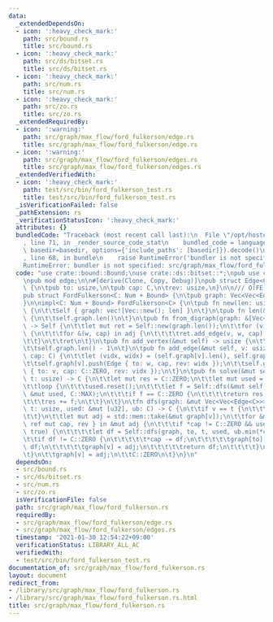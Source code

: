 ```yaml
---
data:
  _extendedDependsOn:
  - icon: ':heavy_check_mark:'
    path: src/bound.rs
    title: src/bound.rs
  - icon: ':heavy_check_mark:'
    path: src/ds/bitset.rs
    title: src/ds/bitset.rs
  - icon: ':heavy_check_mark:'
    path: src/num.rs
    title: src/num.rs
  - icon: ':heavy_check_mark:'
    path: src/zo.rs
    title: src/zo.rs
  _extendedRequiredBy:
  - icon: ':warning:'
    path: src/graph/max_flow/ford_fulkerson/edge.rs
    title: src/graph/max_flow/ford_fulkerson/edge.rs
  - icon: ':warning:'
    path: src/graph/max_flow/ford_fulkerson/edges.rs
    title: src/graph/max_flow/ford_fulkerson/edges.rs
  _extendedVerifiedWith:
  - icon: ':heavy_check_mark:'
    path: test/src/bin/ford_fulkerson_test.rs
    title: test/src/bin/ford_fulkerson_test.rs
  _isVerificationFailed: false
  _pathExtension: rs
  _verificationStatusIcon: ':heavy_check_mark:'
  attributes: {}
  bundledCode: "Traceback (most recent call last):\n  File \"/opt/hostedtoolcache/Python/3.9.1/x64/lib/python3.9/site-packages/onlinejudge_verify/documentation/build.py\"\
    , line 71, in _render_source_code_stat\n    bundled_code = language.bundle(stat.path,\
    \ basedir=basedir, options={'include_paths': [basedir]}).decode()\n  File \"/opt/hostedtoolcache/Python/3.9.1/x64/lib/python3.9/site-packages/onlinejudge_verify/languages/user_defined.py\"\
    , line 68, in bundle\n    raise RuntimeError('bundler is not specified: {}'.format(path.as_posix()))\n\
    RuntimeError: bundler is not specified: src/graph/max_flow/ford_fulkerson.rs\n"
  code: "use crate::bound::Bound;\nuse crate::ds::bitset::*;\npub use crate::num::*;\n\
    \npub mod edge;\n\n#[derive(Clone, Copy, Debug)]\npub struct Edge<C: Num + Bound>\
    \ {\n\tpub to: usize,\n\tpub cap: C,\n\trev: usize,\n}\n\n/// O(FE)\n#[derive(Clone)]\n\
    pub struct FordFulkerson<C: Num + Bound> {\n\tpub graph: Vec<Vec<Edge<C>>>,\n\
    }\n\nimpl<C: Num + Bound> FordFulkerson<C> {\n\tpub fn new(len: usize) -> Self\
    \ {\n\t\tSelf { graph: vec![Vec::new(); len] }\n\t}\n\tpub fn len(&self) -> usize\
    \ {\n\t\tself.graph.len()\n\t}\n\tpub fn from_digraph(graph: &[Vec<(usize, C)>])\
    \ -> Self {\n\t\tlet mut ret = Self::new(graph.len());\n\t\tfor (v, adj) in (0..).zip(graph)\
    \ {\n\t\t\tfor &(w, cap) in adj {\n\t\t\t\tret.add_edge(v, w, cap);\n\t\t\t}\n\
    \t\t}\n\t\tret\n\t}\n\tpub fn add_vertex(&mut self) -> usize {\n\t\tself.graph.push(Vec::new());\n\
    \t\tself.graph.len() - 1\n\t}\n\tpub fn add_edge(&mut self, v: usize, w: usize,\
    \ cap: C) {\n\t\tlet (vidx, widx) = (self.graph[v].len(), self.graph[w].len());\n\
    \t\tself.graph[v].push(Edge { to: w, cap, rev: widx });\n\t\tself.graph[w].push(Edge\
    \ { to: v, cap: C::ZERO, rev: vidx });\n\t}\n\tpub fn solve(&mut self, s: usize,\
    \ t: usize) -> C {\n\t\tlet mut res = C::ZERO;\n\t\tlet mut used = new_bitset(self.graph.len());\n\
    \t\tloop {\n\t\t\tused.reset();\n\t\t\tlet f = Self::dfs(&mut self.graph, s, t,\
    \ &mut used, C::MAX);\n\t\t\tif f == C::ZERO {\n\t\t\t\treturn res;\n\t\t\t}\n\
    \t\t\tres += f;\n\t\t}\n\t}\n\tfn dfs(graph: &mut Vec<Vec<Edge<C>>>, v: usize,\
    \ t: usize, used: &mut [u32], ub: C) -> C {\n\t\tif v == t {\n\t\t\treturn ub;\n\
    \t\t}\n\t\tlet mut adj = std::mem::take(&mut graph[v]);\n\t\tfor &mut Edge { to,\
    \ ref mut cap, rev } in &mut adj {\n\t\t\tif *cap != C::ZERO && used.modify_bit(to,\
    \ true) {\n\t\t\t\tlet df = Self::dfs(graph, to, t, used, ub.min(*cap));\n\t\t\
    \t\tif df != C::ZERO {\n\t\t\t\t\t*cap -= df;\n\t\t\t\t\tgraph[to][rev].cap +=\
    \ df;\n\t\t\t\t\tgraph[v] = adj;\n\t\t\t\t\treturn df;\n\t\t\t\t}\n\t\t\t}\n\t\
    \t}\n\t\tgraph[v] = adj;\n\t\tC::ZERO\n\t}\n}\n"
  dependsOn:
  - src/bound.rs
  - src/ds/bitset.rs
  - src/num.rs
  - src/zo.rs
  isVerificationFile: false
  path: src/graph/max_flow/ford_fulkerson.rs
  requiredBy:
  - src/graph/max_flow/ford_fulkerson/edge.rs
  - src/graph/max_flow/ford_fulkerson/edges.rs
  timestamp: '2021-01-30 12:54:22+09:00'
  verificationStatus: LIBRARY_ALL_AC
  verifiedWith:
  - test/src/bin/ford_fulkerson_test.rs
documentation_of: src/graph/max_flow/ford_fulkerson.rs
layout: document
redirect_from:
- /library/src/graph/max_flow/ford_fulkerson.rs
- /library/src/graph/max_flow/ford_fulkerson.rs.html
title: src/graph/max_flow/ford_fulkerson.rs
---
```

